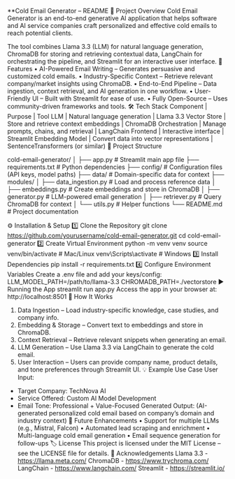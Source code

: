 **Cold Email Generator – README
📌 Project Overview
Cold Email Generator is an end-to-end generative AI application that helps software and AI service companies craft personalized and effective cold emails to reach potential clients.

The tool combines Llama 3.3 (LLM) for natural language generation, ChromaDB for storing and retrieving contextual data, LangChain for orchestrating the pipeline, and Streamlit for an interactive user interface.
🚀 Features
•	AI-Powered Email Writing – Generates persuasive and customized cold emails.
•	Industry-Specific Context – Retrieve relevant company/market insights using ChromaDB.
•	End-to-End Pipeline – Data ingestion, context retrieval, and AI generation in one workflow.
•	User-Friendly UI – Built with Streamlit for ease of use.
•	Fully Open-Source – Uses community-driven frameworks and tools.
🛠️ Tech Stack
Component | Purpose | Tool
LLM | Natural language generation | Llama 3.3
Vector Store | Store and retrieve context embeddings | ChromaDB
Orchestration | Manage prompts, chains, and retrieval | LangChain
Frontend | Interactive interface | Streamlit
Embedding Model | Convert data into vector representations | SentenceTransformers (or similar)
📂 Project Structure

cold-email-generator/
│
├── app.py                  # Streamlit main app file
├── requirements.txt        # Python dependencies
├── config/                 # Configuration files (API keys, model paths)
├── data/                   # Domain-specific data for context
├── modules/
│   ├── data_ingestion.py   # Load and process reference data
│   ├── embeddings.py       # Create embeddings and store in ChromaDB
│   ├── generator.py        # LLM-powered email generation
│   ├── retriever.py        # Query ChromaDB for context
│   └── utils.py            # Helper functions
└── README.md               # Project documentation

⚙️ Installation & Setup
1️⃣ Clone the Repository
git clone https://github.com/yourusername/cold-email-generator.git
cd cold-email-generator
2️⃣ Create Virtual Environment
python -m venv venv
source venv/bin/activate   # Mac/Linux
venv\Scripts\activate      # Windows
3️⃣ Install Dependencies
pip install -r requirements.txt
4️⃣ Configure Environment Variables
Create a .env file and add your keys/config:
LLM_MODEL_PATH=/path/to/llama-3.3
CHROMADB_PATH=./vectorstore
▶️ Running the App
streamlit run app.py
Access the app in your browser at: http://localhost:8501
📖 How It Works
1.	Data Ingestion – Load industry-specific knowledge, case studies, and company info.
2.	Embedding & Storage – Convert text to embeddings and store in ChromaDB.
3.	Context Retrieval – Retrieve relevant snippets when generating an email.
4.	LLM Generation – Use Llama 3.3 via LangChain to generate the cold email.
5.	User Interaction – Users can provide company name, product details, and tone preferences through Streamlit UI.
💡 Example Use Case
User Input:
- Target Company: TechNova AI
- Service Offered: Custom AI Model Development
- Email Tone: Professional + Value-Focused
Generated Output:
(AI-generated personalized cold email based on company’s domain and industry context)
📌 Future Enhancements
•	Support for multiple LLMs (e.g., Mistral, Falcon)
•	Automated lead scraping and enrichment
•	Multi-language cold email generation
•	Email sequence generation for follow-ups
🏷 License
This project is licensed under the MIT License – see the LICENSE file for details.
🙌 Acknowledgements
Llama 3.3 - https://llama.meta.com/
ChromaDB - https://www.trychroma.com/
LangChain - https://www.langchain.com/
Streamlit - https://streamlit.io/
